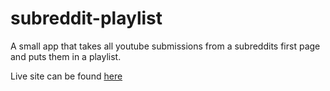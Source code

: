 # subreddit-playlist

A small app that takes all youtube submissions from a subreddits first page and puts them in a playlist.

Live site can be found [here](https://alexdriaguine.github.io/subreddit-playlist)
